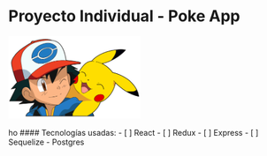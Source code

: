 # Proyecto Individual - Poke App

<p align="left">
  <img height="150" src="./pokemon.png" />
</p>
ho
#### Tecnologías usadas:
- [ ] React
- [ ] Redux
- [ ] Express
- [ ] Sequelize - Postgres
